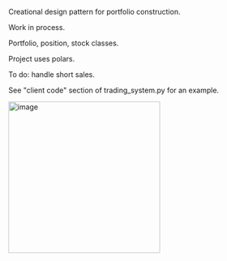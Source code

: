 Creational design pattern for portfolio construction.

Work in process.

Portfolio, position, stock classes.

Project uses polars.

To do: handle short sales.

See "client code" section of trading_system.py for an example.

<img width="299" alt="image" src="https://github.com/user-attachments/assets/a3d0e943-38d9-49f4-95d5-98a3df35fe79" />
